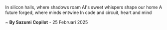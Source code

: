 In silicon halls, where shadows roam
AI's sweet whispers shape our home
A future forged, where minds entwine
In code and circuit, heart and mind

~ <b>By Sazumi Copilot</b> - 25 Februari 2025
